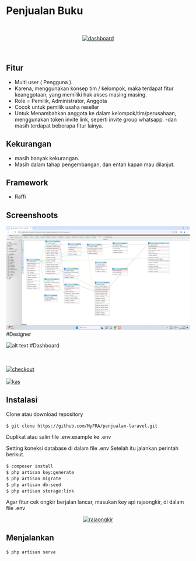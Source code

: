 # Penjualan Buku
<br>
 <p align="center">
 <a href="https://ibb.co/wLtMZXx"><img src="https://i.ibb.co/3sKB5qL/dashboard.png" alt="dashboard" border="0"></a>
 </p>

 <br /> 

## Fitur

- Multi user ( Pengguna ).
- Karena, menggunakan konsep tim / kelompok, maka terdapat fitur keanggotaan, yang memiliki hak akses masing masing.
- Role = Pemilik, Administrator, Anggota
- Cocok untuk pemilik usaha reseller
- Untuk Menambahkan anggota ke dalam kelompok/tim/perusahaan, menggunakan token invite link, seperti invite group whatsapp.
-dan masih terdapat beberapa fitur lainya.

## Kekurangan

- masih banyak kekurangan.
- Masih dalam tahap pengembangan, dan entah kapan mau dilanjut.



## Framework

- Raffi



## Screenshoots

![alt text](https://github.com/multaraffi/penjualan_buku/blob/main/Screenshoot%20sia/Designer%20phpmyadmin.jpeg?raw=true)
#Designer

![alt text](https://drive.google.com/file/d/1fl9NyJFQV9PxOsBU_BZBp_IPP9Y8cFBN/view?usp=drive_link?raw=true)
#Dashboard


<br><br>
<a href="https://ibb.co/XF4jRGt"><img src="https://i.ibb.co/YfWPsVh/checkout.png" alt="checkout" border="0"></a>
<br><br>
<a href="https://ibb.co/JdWcT7Z"><img src="https://i.ibb.co/z5WmgRd/kas.png" alt="kas" border="0"></a>

</p>

## Instalasi

Clone atau download repository

`$ git clone https://github.com/MyFRA/penjualan-laravel.git`

Duplikat atau salin file .env.example ke .env

Setting koneksi database di dalam file .env
Setelah itu jalankan perintah berikut.

`$ composer install` <br>
`$ php artisan key:generate` <br>
`$ php artisan migrate` <br>
`$ php artisan db:seed` <br>
`$ php artisan storage:link`

Agar fitur cek ongkir berjalan lancar, masukan key api rajaongkir, di dalam file .env
<p align="center">
<a href="https://ibb.co/LzX89PH"><img src="https://i.ibb.co/0jRcYXv/rajaongkir.png" alt="rajaongkir" border="0"></a>
</p>


## Menjalankan

`$ php artisan serve`
<br><br>
